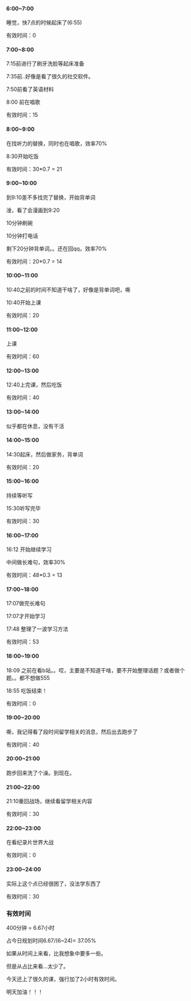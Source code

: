 

#### 6:00~7:00

睡觉，快7点的时候起床了(6:55)

有效时间：0

#### 7:00~8:00

7:15前进行了刷牙洗脸等起床准备

7:35前..好像是看了很久的社交软件。

7:50前看了英语材料

8:00 前在唱歌

有效时间：15

#### 8:00~9:00

在找听力的替换，同时也在唱歌，效率70%

8:30开始吃饭

有效时间：30*0.7 = 21

#### 9:00~10:00

到9:10差不多找完了替换，开始背单词

淦，看了会漫画到9:20

10分钟刷碗

10分钟打电话

剩下20分钟背单词。。还在回qq，效率70%

有效时间：20*0.7 = 14

#### 10:00~11:00

10:40之前的时间不知道干啥了，好像是背单词吧，嘶

10:40开始上课

有效时间：20

#### 11:00~12:00

上课

有效时间：60

#### 12:00~13:00

12:40上完课，然后吃饭

有效时间：40

#### 13:00~14:00

似乎都在休息，没有干活

#### 14:00~15:00

14:30起床，然后做家务，背单词

有效时间：20

#### 15:00~16:00

持续等听写

15:30听写完毕

有效时间：30

#### 16:00~17:00

16:12 开始继续学习

中间做长难句，效率30%

有效时间：48*0.3 = 13

#### 17:00~18:00

17:07做完长难句

17:07才开始学习

17:48 整理了一波学习方法

有效时间：53

#### 18:00~19:00

18:09 之前在看b站。。哎，主要是不知道干啥，要不开始整理话题？或者做个题。。都不想做555

18:55 吃饭结束！

有效时间：0

#### 19:00~20:00

嘶，我记得看了段时间留学相关的消息，然后出去跑步了

有效时间：40

#### 20:00~21:00

跑步回来洗了个澡。到现在。

#### 21:00~22:00

21:10重回战场，继续看留学相关内容

有效时间：30

#### 22:00~23:00

在看纪录片世界大战

有效时间：0

#### 23:00~24:00

实际上这个点已经很困了，没法学东西了

有效时间：30

### 有效时间

400分钟 = 6.67小时

占今日规划时间6.67/(6~24)= 37.05%

如果从时间上来看，比我想象中要多一些。

但是从占比来看...太少了。

今天还上了很久的课，强行加了2小时有效时间。

明天加油！！！
